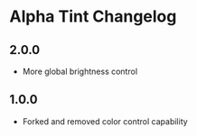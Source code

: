 # Alpha Tint Changelog

## 2.0.0
- More global brightness control

## 1.0.0
- Forked and removed color control capability
